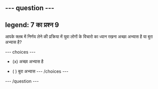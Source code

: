 --- question ---
---
legend: 7 का प्रश्न 9
---

आपके क्लब में निर्णय लेने की प्रक्रिया में युवा लोगों के विचारो का ध्यान रखना अच्छा अभ्यास है या बुरा अभ्यास है?

--- choices ---
- (x) अच्छा अभ्यास है

- ( ) बुरा अभ्यास
--- /choices ---

--- /question ---
